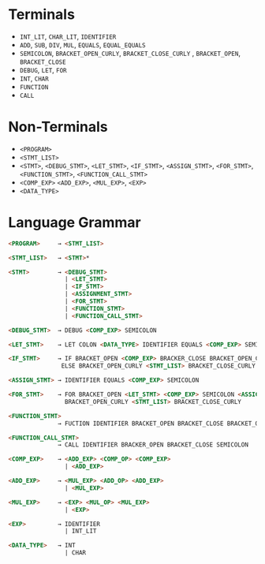 
# Terminals 

- `INT_LIT`, `CHAR_LIT`, `IDENTIFIER`
- `ADD`, `SUB`, `DIV`, `MUL`, `EQUALS`, `EQUAL_EQUALS`   
- `SEMICOLON`, `BRACKET_OPEN_CURLY`, `BRACKET_CLOSE_CURLY` , `BRACKET_OPEN`, `BRACKET_CLOSE` 
- `DEBUG`, `LET`, `FOR`
- `INT`, `CHAR`
- `FUNCTION`
- `CALL`


# Non-Terminals

- `<PROGRAM>`
- `<STMT_LIST>`
- `<STMT>`, `<DEBUG_STMT>`, `<LET_STMT>`, `<IF_STMT>`, `<ASSIGN_STMT>`, `<FOR_STMT>`, `<FUNCTION_STMT>`, `<FUNCTION_CALL_STMT>`
- `<COMP_EXP>` `<ADD_EXP>`, `<MUL_EXP>`, `<EXP>`
- `<DATA_TYPE>`


# Language Grammar

```html
<PROGRAM>     → <STMT_LIST>

<STMT_LIST>   → <STMT>*

<STMT>        → <DEBUG_STMT> 
                | <LET_STMT> 
                | <IF_STMT>
                | <ASSIGNMENT_STMT>
                | <FOR_STMT>
                | <FUNCTION_STMT>
                | <FUNCTION_CALL_STMT>

<DEBUG_STMT>  → DEBUG <COMP_EXP> SEMICOLON

<LET_STMT>    → LET COLON <DATA_TYPE> IDENTIFIER EQUALS <COMP_EXP> SEMICOLON

<IF_STMT>     → IF BRACKET_OPEN <COMP_EXP> BRACKER_CLOSE BRACKET_OPEN_CURLY <STMT_LIST> BRACKET_CLOSE_CURLY
               ELSE BRACKET_OPEN_CURLY <STMT_LIST> BRACKET_CLOSE_CURLY

<ASSIGN_STMT> → IDENTIFIER EQUALS <COMP_EXP> SEMICOLON

<FOR_STMT>    → FOR BRACKET_OPEN <LET_STMT> <COMP_EXP> SEMICOLON <ASSIGN_STMT> BRACKET_CLOSE 
                BRACKET_OPEN_CURLY <STMT_LIST> BRACKET_CLOSE_CURLY 

<FUNCTION_STMT> 
              → FUCTION IDENTIFIER BRACKET_OPEN BRACKET_CLOSE BRACKET_OPEN_CURLY <STMT_LIST> BRACKET_CLOSE_CURLY

<FUNCTION_CALL_STMT>
              → CALL IDENTIFIER BRACKER_OPEN BRACKET_CLOSE SEMICOLON

<COMP_EXP>    → <ADD_EXP> <COMP_OP> <COMP_EXP>
                | <ADD_EXP>

<ADD_EXP>     → <MUL_EXP> <ADD_OP> <ADD_EXP> 
                | <MUL_EXP>

<MUL_EXP>     → <EXP> <MUL_OP> <MUL_EXP> 
                | <EXP>

<EXP>         → IDENTIFIER 
                | INT_LIT

<DATA_TYPE>   → INT
                | CHAR
```
